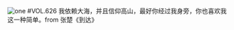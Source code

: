 ![one](http://image.wufazhuce.com/FkpiNVzU8CbzXodf3KgIo7aFzf1w)
#VOL.626
我依赖大海，并且信仰高山，最好你经过我身旁，你也喜欢我这一种简单。from 张楚《到达》